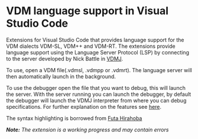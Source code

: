 # VDM language support in Visual Studio Code
Extensions for Visual Studio Code that provides language support for the VDM dialects VDM-SL, VDM++ and VDM-RT.
The extensions provide language support using the Language Server Protocol (LSP) by connecting to the server developed by Nick Battle in [VDMJ](https://github.com/nickbattle/vdmj).

To use, open a VDM file(.vdmsl, .vdmpp or .vdmrt). The language server will then automatically launch in the background.

To use the debugger open the file that you want to debug, this will launch the server. With the server running you can launch the debugger, by default the debugger will launch the VDMJ interpreter from where you can debug specifications. 
For further explanation on the features see [here](https://github.com/nickbattle/vdmj/tree/master/LSP).

The syntax highlighting is borrowed from [Futa Hirahoba](https://github.com/korosuke613/vdmpp-vscode-extension)

***Note:** The extension is a working progress and may contain errors*
